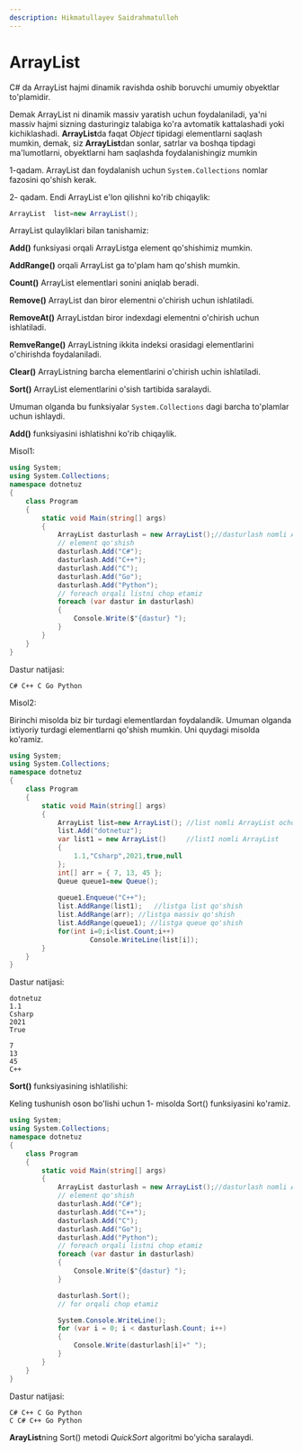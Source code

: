 ```yaml
---
description: Hikmatullayev Saidrahmatulloh
---
```

# ArrayList

C# da ArrayList hajmi dinamik ravishda oshib boruvchi umumiy obyektlar to'plamidir.

Demak ArrayList ni  dinamik massiv yaratish uchun foydalaniladi, ya'ni massiv hajmi sizning dasturingiz talabiga ko'ra avtomatik kattalashadi yoki kichiklashadi.
**ArrayList**da faqat *Object* tipidagi elementlarni saqlash mumkin, demak, siz **ArrayList**dan sonlar, satrlar va boshqa tipdagi ma'lumotlarni, obyektlarni ham saqlashda foydalanishingiz mumkin

1-qadam.
ArrayList dan foydalanish uchun  `System.Collections` nomlar fazosini qo'shish kerak.

2- qadam.
Endi ArrayList e'lon qilishni ko'rib chiqaylik: 

```csharp
ArrayList  list=new ArrayList();
```

ArrayList qulayliklari bilan tanishamiz:

  **Add()**      funksiyasi orqali ArrayListga element qo'shishimiz mumkin.
  
  **AddRange()**      orqali ArrayList ga to'plam ham qo'shish mumkin.
  
  **Count()**      ArrayList elementlari sonini aniqlab beradi.
  
  **Remove()**       ArrayList dan biror elementni o'chirish uchun ishlatiladi.
  
  **RemoveAt()**      ArrayListdan biror indexdagi elementni o'chirish uchun ishlatiladi.
  
  **RemveRange()**      ArrayListning ikkita indeksi orasidagi elementlarini o'chirishda foydalaniladi.
  
  **Clear()**      ArrayListning barcha elementlarini o'chirish uchin ishlatiladi.
  
  **Sort()**      ArrayList elementlarini o'sish  tartibida saralaydi.
  
Umuman olganda bu funksiyalar `System.Collections` dagi barcha to'plamlar uchun ishlaydi.


**Add()** funksiyasini ishlatishni ko'rib chiqaylik.

Misol1:
```csharp
using System; 
using System.Collections;  
namespace dotnetuz
{
    class Program
    {
        static void Main(string[] args)
        {
            ArrayList dasturlash = new ArrayList();//dasturlash nomli Arraylist ochdik
            // element qo'shish
            dasturlash.Add("C#");
            dasturlash.Add("C++");
            dasturlash.Add("C");
            dasturlash.Add("Go");
            dasturlash.Add("Python");
            // foreach orqali listni chop etamiz
            foreach (var dastur in dasturlash)
            {
                Console.Write($"{dastur} ");
            }
        }
    }
}
```
Dastur natijasi:
```
C# C++ C Go Python 
```

Misol2:

Birinchi misolda biz bir turdagi elementlardan foydalandik. Umuman olganda ixtiyoriy turdagi elementlarni qo'shish mumkin. Uni quydagi misolda ko'ramiz.

```csharp
using System; 
using System.Collections;  
namespace dotnetuz
{
    class Program
    {
        static void Main(string[] args)
        {
            ArrayList list=new ArrayList(); //list nomli ArrayList ochdik
            list.Add("dotnetuz");
            var list1 = new ArrayList()     //list1 nomli ArrayList
            {
                1.1,"Csharp",2021,true,null
            };
            int[] arr = { 7, 13, 45 };
            Queue queue1=new Queue();
            
            queue1.Enqueue("C++");
            list.AddRange(list1);   //listga list qo'shish
            list.AddRange(arr); //listga massiv qo'shish
            list.AddRange(queue1); //listga queue qo'shish
            for(int i=0;i<list.Count;i++)
                    Console.WriteLine(list[i]);
        }
    }
}
```
Dastur natijasi:
```
dotnetuz
1.1
Csharp
2021
True

7
13
45
C++
```

**Sort()** funksiyasining ishlatilishi:

Keling tushunish oson bo'lishi uchun 1- misolda Sort() funksiyasini ko'ramiz.
```csharp
using System;
using System.Collections;
namespace dotnetuz
{
    class Program
    {
        static void Main(string[] args)
        {
            ArrayList dasturlash = new ArrayList();//dasturlash nomli Arraylist ochdik
            // element qo'shish
            dasturlash.Add("C#");
            dasturlash.Add("C++");
            dasturlash.Add("C");
            dasturlash.Add("Go");
            dasturlash.Add("Python");
            // foreach orqali listni chop etamiz
            foreach (var dastur in dasturlash)
            {
                Console.Write($"{dastur} ");
            }

            dasturlash.Sort();
            // for orqali chop etamiz

            System.Console.WriteLine();
            for (var i = 0; i < dasturlash.Count; i++)
            {
                Console.Write(dasturlash[i]+" ");
            }
        }
    }
}
```
Dastur natijasi:
```
C# C++ C Go Python 
C C# C++ Go Python
```

**ArayList**ning Sort() metodi *QuickSort* algoritmi bo'yicha saralaydi.
